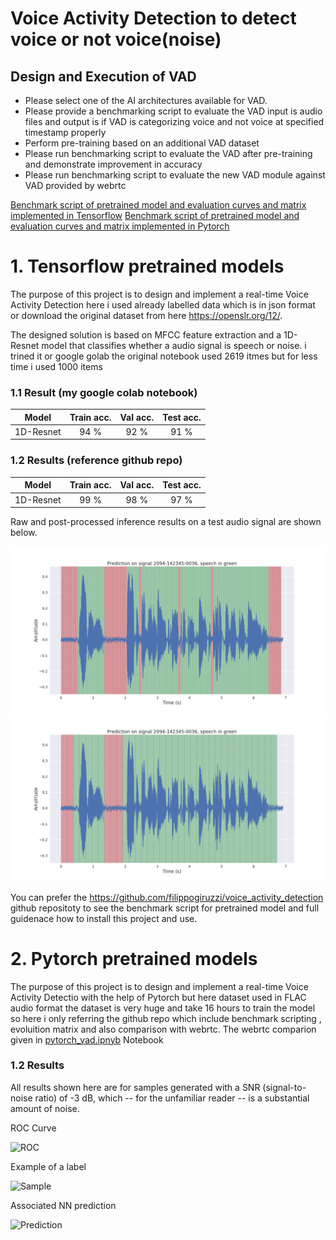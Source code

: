 # Voice Activity Detection to detect voice or not voice(noise)

## Design and Execution of VAD

- Please select one of the AI architectures available for VAD.
- Please provide a benchmarking script to evaluate the VAD input is audio files and output is if VAD is categorizing voice and not voice at specified timestamp properly
- Perform pre-training based on an additional VAD dataset
- Please run benchmarking script to evaluate the VAD after pre-training and demonstrate improvement in accuracy 
- Please run benchmarking script to evaluate the new VAD module against VAD provided by webrtc

[Benchmark script of pretrained model and evaluation curves and matrix implemented in Tensorflow](https://github.com/filippogiruzzi/voice_activity_detection)
[Benchmark script of pretrained model and evaluation curves and matrix implemented in Pytorch](https://github.com/nicklashansen/voice-activity-detection)

# 1. Tensorflow pretrained models
The purpose of this project is to design and implement a real-time Voice Activity Detection here i used already labelled data which is in json format or download the original dataset from here https://openslr.org/12/.

The designed solution is based on MFCC feature extraction and a 1D-Resnet model that classifies whether a audio signal is speech or noise.
i trined it or google golab the original notebook used 2619 itmes but for less time i used 1000 items

### 1.1 Result (my google colab notebook)
| Model | Train acc. | Val acc. | Test acc. |
| :---: |:---:| :---:| :---: |
| 1D-Resnet | 94 % | 92 % | 91 % |

### 1.2 Results (reference github repo)

| Model | Train acc. | Val acc. | Test acc. |
| :---: |:---:| :---:| :---: |
| 1D-Resnet | 99 % | 98 % | 97 % |

Raw and post-processed inference results on a test audio signal are shown below.

![alt text](pics/inference_raw.png "Raw VAD inference")
![alt text](pics/inference_smooth.png "VAD inference with post-processing")

You can prefer the https://github.com/filippogiruzzi/voice_activity_detection github repositoty to see the benchmark script for pretrained model and full guidenace how to install this project and use.

# 2. Pytorch pretrained models
The purpose of this project is to design and implement a real-time Voice Activity Detectio with the help of Pytorch but here dataset used in FLAC audio format the dataset is very huge and take 16 hours to train the model so here i only referring the github repo which include benchmark scripting , evoluition matrix and also comparison with webrtc.
The webrtc comparion given in [pytorch_vad.ipnyb](https://github.com/nicklashansen/voice-activity-detection/blob/master/vad.ipynb) Notebook

### 1.2 Results

All results shown here are for samples generated with a SNR (signal-to-noise ratio) of -3 dB, which -- for the unfamiliar reader -- is a substantial amount of noise.

ROC Curve

![ROC](https://i.imgur.com/Oukcxkw.png)

Example of a label

![Sample](https://i.imgur.com/6U51S2a.png)

Associated NN prediction

![Prediction](https://i.imgur.com/Jckot75.png)
